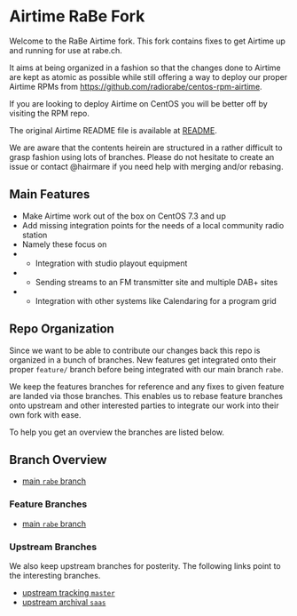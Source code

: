 # Airtime RaBe Fork

Welcome to the RaBe Airtime fork. This fork contains fixes to get Airtime
up and running for use at rabe.ch.

It aims at being organized in a fashion so that the changes done to Airtime
are kept as atomic as possible while still offering a way to deploy our
proper Airtime RPMs from https://github.com/radiorabe/centos-rpm-airtime.

If you are looking to deploy Airtime on CentOS you will be better off by
visiting the RPM repo.

The original Airtime README file is available at [README](README).

We are aware that the contents heirein are structured in a rather difficult
to grasp fashion using lots of branches. Please do not hesitate to create
an issue or contact @hairmare if you need help with merging and/or rebasing.

## Main Features

* Make Airtime work out of the box on CentOS 7.3 and up
* Add missing integration points for the needs of a local community radio station
* Namely these focus on
* * Integration with studio playout equipment
* * Sending streams to an FM transmitter site and multiple DAB+ sites
* * Integration with other systems like Calendaring for a program grid

## Repo Organization

Since we want to be able to contribute our changes back this repo is organized
in a bunch of branches. New features get integrated onto their proper
`feature/` branch before being integrated with our main branch `rabe`.

We keep the features branches for reference and any fixes to given feature
are landed via those branches. This enables us to rebase feature branches
onto upstream and other interested parties to integrate our work into their
own fork with ease.

To help you get an overview the branches are listed below.

## Branch Overview

* [main `rabe` branch](https://github.com/radiorabe/centos/tree/master)

### Feature Branches

* [main `rabe` branch](https://github.com/radiorabe/centos/tree/master)

### Upstream Branches

We also keep upstream branches for posterity. The following links point to the
interesting branches.

* [upstream tracking `master`](https://github.com/radiorabe/centos/tree/master)
* [upstream archival `saas`](https://github.com/radiorabe/centos/tree/saas)

